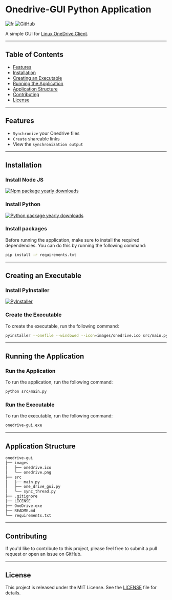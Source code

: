 # Onedrive-GUI Python Application

[![fr](https://img.shields.io/badge/lang-fr-blue.svg)](https://github.com/AndreaLM06/onedrive-gui-py/blob/main/README.fr.md)
[![GitHub](https://img.shields.io/github/license/AndreaLM06/onedrive-gui-py)](https://github.com/AndreaLM06/onedrive-gui-py/blob/main/LICENSE)

A simple GUI for [Linux OneDrive Client](https://github.com/abraunegg/onedrive).

---

## Table of Contents

- [Features](#features)
- [Installation](#installation)
- [Creating an Executable](#creating-an-executable)
- [Running the Application](#running-the-application)
- [Application Structure](#application-structure)
- [Contributing](#contributing)
- [License](#license)

---

## Features

- `Synchronize` your Onedrive files
- `Create` shareable links
- View the `synchronization output`

---

## Installation

### Install Node JS

[![Npm package yearly downloads](https://img.shields.io/badge/node.js-6DA55F?style=for-the-badge&logo=node.js&logoColor=white)](https://nodejs.org/en/download/current/)

### Install Python

[![Python package yearly downloads](https://img.shields.io/badge/python-3776AB?style=for-the-badge&logo=python&logoColor=white)](https://www.python.org/downloads/)

### Install packages

Before running the application, make sure to install the required dependencies. You can do this by running the following
command:

```bash
pip install -r requirements.txt
```

---

## Creating an Executable

### Install PyInstaller

[![PyInstaller](https://img.shields.io/badge/PyInstaller-4.0-000000?style=for-the-badge&logo=python&logoColor=white)](https://www.pyinstaller.org/)

### Create the Executable

To create the executable, run the following command:

```bash
pyinstaller --onefile --windowed --icon=images/onedrive.ico src/main.py
```

---

## Running the Application

### Run the Application

To run the application, run the following command:

```bash
python src/main.py
```

### Run the Executable

To run the executable, run the following command:

```bash
onedrive-gui.exe
```

---

## Application Structure

```bash
onedrive-gui
├── images
│   ├── onedrive.ico
│   └── onedrive.png
├── src
│   ├── main.py
│   ├── one_drive_gui.py
│   └── sync_thread.py
├── .gitignore
├── LICENSE
├── OneDrive.exe
├── README.md
└── requirements.txt
```

---

## Contributing

If you'd like to contribute to this project, please feel free to submit a pull request or open an issue on GitHub.

---

## License

This project is released under the MIT License. See the [LICENSE](./LICENSE) file for details.